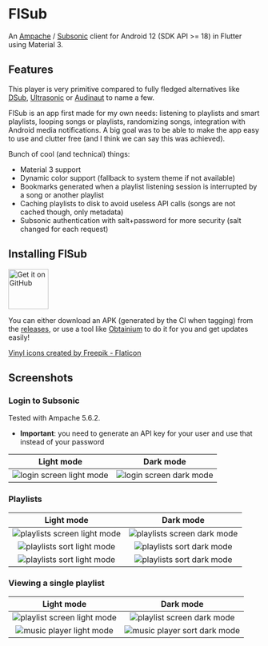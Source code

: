 # FlSub

An [Ampache](https://ampache.org/) / [Subsonic](http://www.subsonic.org/pages/index.jsp) client for Android 12 (SDK API >= 18) in Flutter using Material 3.

## Features

This player is very primitive compared to fully fledged alternatives like [DSub](https://github.com/daneren2005/Subsonic), [Ultrasonic](https://gitlab.com/ultrasonic/ultrasonic) or [Audinaut](https://github.com/nvllsvm/Audinaut) to name a few.

FlSub is an app first made for my own needs: listening to playlists and smart playlists, looping songs or playlists, randomizing songs, integration with Android media notifications. A big goal was to be able to make the app easy to use and clutter free (and I think we can say this was achieved).

Bunch of cool (and technical) things:
- Material 3 support
- Dynamic color support (fallback to system theme if not available)
- Bookmarks generated when a playlist listening session is interrupted by a song or another playlist
- Caching playlists to disk to avoid useless API calls (songs are not cached though, only metadata)
- Subsonic authentication with salt+password for more security (salt changed for each request)

## Installing FlSub

[<img src=".github/images/badge_github.png" alt="Get it on GitHub" height="80">](https://github.com/SuperFola/FlSub/releases)

You can either download an APK (generated by the CI when tagging) from the [releases](https://github.com/SuperFola/FlSub/releases), or use a tool like [Obtainium](https://github.com/ImranR98/Obtainium) to do it for you and get updates easily!

<a href="https://www.flaticon.com/free-icons/vinyl" title="vinyl icons">Vinyl icons created by Freepik - Flaticon</a>

## Screenshots

### Login to Subsonic

Tested with Ampache 5.6.2.
- **Important**: you need to generate an API key for your user and use that instead of your password

|                         Light mode                         |                        Dark mode                         |
|:----------------------------------------------------------:|:--------------------------------------------------------:|
| ![login screen light mode](.github/images/login_light.png) | ![login screen dark mode](.github/images/login_dark.png) |

### Playlists

|                              Light mode                               |                              Dark mode                              |
|:---------------------------------------------------------------------:|:-------------------------------------------------------------------:|
|  ![playlists screen light mode](.github/images/playlists_light.png)   |  ![playlists screen dark mode](.github/images/playlists_dark.png)   |
| ![playlists sort light mode](.github/images/playlists_sort_light.png) | ![playlists sort dark mode](.github/images/playlists_sort_dark.png) |
|   ![playlists sort light mode](.github/images/bookmarks_light.png)    |   ![playlists sort dark mode](.github/images/bookmarks_dark.png)    |

### Viewing a single playlist

|                              Light mode                               |                              Dark mode                              |
|:---------------------------------------------------------------------:|:-------------------------------------------------------------------:|
| ![playlist screen light mode](.github/images/playlist_view_light.png) | ![playlist screen dark mode](.github/images/playlist_view_dark.png) |
|      ![music player light mode](.github/images/player_light.png)      |   ![music player sort dark mode](.github/images/player_dark.png)    |
